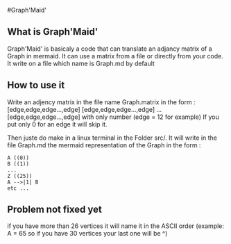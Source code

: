 #Graph'Maid'

## What is Graph'Maid'
Graph'Maid' is basicaly a code that can translate an adjancy matrix of a Graph in mermaid.
It can use a matrix from a file or directly from your code.
It write on a file which name is Graph.md by default

## How to use it
Write an adjency matrix in the file name Graph.matrix in the form :
[edge,edge,edge...,edge]
[edge,edge,edge...,edge]
...
[edge,edge,edge...,edge]
with only number (edge = 12 for example)
If you put only 0 for an edge it will skip it.

Then juste do make in a linux terminal in the Folder src/.
It will write in the file Graph.md the mermaid representation of the Graph in the form :

```mermaid
A ((0))
B ((1))
...
Z ((25))
A -->|1| B
etc ...
```

## Problem not fixed yet 
if you have more than 26 vertices it will name it in the ASCII order (example: A = 65 so if you have 30 vertices your last one will be ^)
